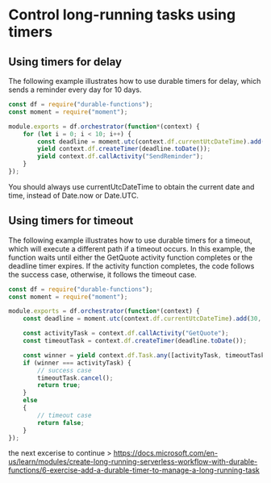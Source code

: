 # Control long-running tasks using timers

## Using timers for delay

The following example illustrates how to use durable timers for delay, which sends a reminder every day for 10 days.

```javascript
const df = require("durable-functions");
const moment = require("moment");

module.exports = df.orchestrator(function*(context) {
    for (let i = 0; i < 10; i++) {
        const deadline = moment.utc(context.df.currentUtcDateTime).add(i, 'd');
        yield context.df.createTimer(deadline.toDate());
        yield context.df.callActivity("SendReminder");
    }
});
```

You should always use currentUtcDateTime to obtain the current date and time, instead of Date.now or Date.UTC.

## Using timers for timeout

The following example illustrates how to use durable timers for a timeout, which will execute a different path if a timeout occurs. In this example, the function waits until either the GetQuote activity function completes or the deadline timer expires. If the activity function completes, the code follows the success case, otherwise, it follows the timeout case.

```javascript
const df = require("durable-functions");
const moment = require("moment");

module.exports = df.orchestrator(function*(context) {
    const deadline = moment.utc(context.df.currentUtcDateTime).add(30, "s");

    const activityTask = context.df.callActivity("GetQuote");
    const timeoutTask = context.df.createTimer(deadline.toDate());

    const winner = yield context.df.Task.any([activityTask, timeoutTask]);
    if (winner === activityTask) {
        // success case
        timeoutTask.cancel();
        return true;
    }
    else
    {
        // timeout case
        return false;
    }
});
```


the next excerise to continue > https://docs.microsoft.com/en-us/learn/modules/create-long-running-serverless-workflow-with-durable-functions/6-exercise-add-a-durable-timer-to-manage-a-long-running-task